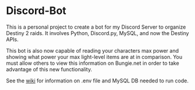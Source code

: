 # Discord-Bot

This is a personal project to create a bot for my Discord Server to organize Destiny 2 raids.  It involves Python, Discord.py, MySQL, and now the Destiny APIs.<br>  

This bot is also now capable of reading your characters max power and showing what power your max light-level items are at in comparison.  You must allow others to view this information on Bungie.net in order to take advantage of this new functionality.

See the [wiki](https://github.com/michaelScarfi/Discord-Bot/wiki) for information on .env file and MySQL DB needed to run code.<br/>
